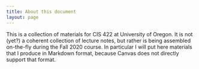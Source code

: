 ```yaml
---
title: About this document
layout: page
---
```


This is a collection of materials for CIS 422 at 
University of Oregon.  It is not (yet?) a coherent 
collection of lecture notes, but rather is being assembled on-the-fly during the Fall 2020 course.  In particular I will put here materials that I produce in Markdown format, because
Canvas does not directly support that format. 

